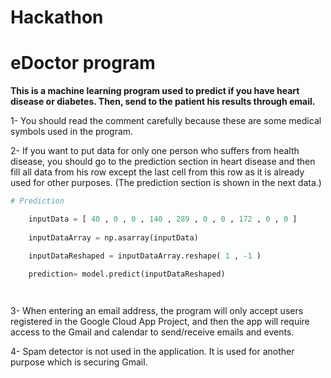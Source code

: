 # Hackathon
# eDoctor program



**This is a machine learning program used to predict if you have heart disease or diabetes. Then, send to the patient his results through email.**

1- You should read the comment carefully because these are some medical symbols used in the program.

2-  If you want to put data for only one person who suffers from health disease, you should go to the prediction section in heart disease and then fill all data from his row except the last cell from this row as it is already used for other purposes. (The prediction section is shown in the next data.)

```python
# Prediction

    inputData = [ 40 , 0 , 0 , 140 , 289 , 0 , 0 , 172 , 0 , 0 ]
 
    inputDataArray = np.asarray(inputData)

    inputDataReshaped = inputDataArray.reshape( 1 , -1 )

    prediction= model.predict(inputDataReshaped)

    
```

 

3-  When entering an email address, the program will only accept users registered in the Google Cloud App Project, and then the app will require access to the Gmail and calendar to send/receive emails and events.



4- Spam detector is not used in the application. It is used for another purpose which is securing Gmail.
